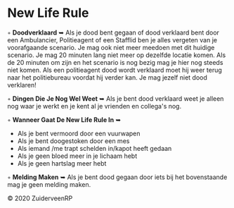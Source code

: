 # New Life Rule

◦ <b>Doodverklaard</b> ➥ Als je dood bent gegaan of dood verklaard bent door een Ambulancier, Politieagent of een Stafflid ben je alles vergeten van je voorafgaande scenario. Je mag ook niet meer meedoen met dit huidige scenario. Je mag 20 minuten lang niet meer op dezelfde locatie komen. Als de 20 minuten om zijn en het scenario is nog bezig mag je hier nog steeds niet komen. Als een politieagent dood wordt verklaard moet hij weer terug naar het politiebureau voordat hij verder kan. Je mag jezelf niet dood verklaren!

◦ <b>Dingen Die Je Nog Wel Weet</b> ➥ Als je bent dood verklaard weet je alleen nog waar je werkt en je kent al je vrienden en collega's nog.

◦ <b>Wanneer Gaat De New Life Rule In</b> ➥ 
- Als je bent vermoord door een vuurwapen
- Als je bent doogestoken door een mes
- Als iemand /me trapt schelden in/kapot heeft gedaan
- Als je geen bloed meer in je lichaam hebt
- Als je geen hartslag meer hebt

◦ <b>Melding Maken</b> ➥ Als je bent dood gegaan door iets bij het bovenstaande mag je geen melding maken.

© 2020 ZuiderveenRP
